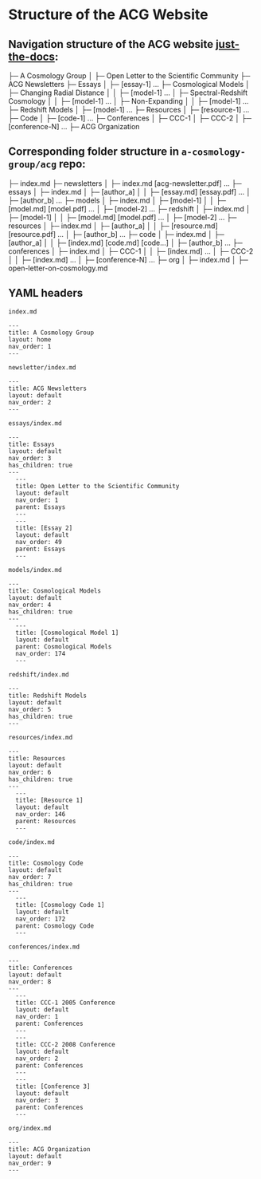 # Structure of the ACG Website


## Navigation structure of the ACG website [just-the-docs](https://just-the-docs.com/):

├─ A Cosmology Group
│  ├─ Open Letter to the Scientific Community
├─ ACG Newsletters
├─ Essays
│  ├─ [essay-1] ...
├─ Cosmological Models
│  ├─ Changing Radial Distance
│  │  ├─ [model-1] ...
│  ├─ Spectral-Redshift Cosmology
│  │  ├─ [model-1] ...
│  ├─ Non-Expanding
│  │  ├─ [model-1] ...
├─ Redshift Models
│  ├─ [model-1] ...
├─ Resources
│  ├─ [resource-1] ...
├─ Code
│  ├─ [code-1] ...
├─ Conferences
│  ├─ CCC-1
│  ├─ CCC-2
│  ├─ [conference-N] ...
├─ ACG Organization


## Corresponding **folder** structure in `a-cosmology-group/acg` repo:

├─ index.md
├─ newsletters
│  ├─ index.md [acg-newsletter.pdf] ...
├─ essays
│  ├─ index.md
│  ├─ [author_a]
│  │  ├─ [essay.md] [essay.pdf] ...
│  ├─ [author_b] ...
├─ models
│  ├─ index.md
│  ├─ [model-1]
│  │  ├─ [model.md] [model.pdf] ...
│  ├─ [model-2] ...
├─ redshift
│  ├─ index.md
│  ├─ [model-1]
│  │  ├─ [model.md] [model.pdf] ...
│  ├─ [model-2] ...
├─ resources
│  ├─ index.md
│  ├─ [author_a]
│  │  ├─ [resource.md] [resource.pdf] ...
│  ├─ [author_b] ...
├─ code
│  ├─ index.md
│  ├─ [author_a]
│  │  ├─ [index.md] [code.md] [code...]
│  ├─ [author_b] ...
├─ conferences
│  ├─ index.md
│  ├─ CCC-1
│  │  ├─ [index.md] ...
│  ├─ CCC-2
│  │  ├─ [index.md] ...
│  ├─ [conference-N] ...
├─ org
│  ├─ index.md
│  ├─ open-letter-on-cosmology.md


## YAML headers

`index.md`
```
---
title: A Cosmology Group
layout: home
nav_order: 1
---
```

`newsletter/index.md`
```
---
title: ACG Newsletters
layout: default
nav_order: 2
---
```

`essays/index.md`
```
---
title: Essays
layout: default
nav_order: 3
has_children: true
---
  ---
  title: Open Letter to the Scientific Community
  layout: default
  nav_order: 1
  parent: Essays
  ---
  ---
  title: [Essay 2]
  layout: default
  nav_order: 49
  parent: Essays
  ---
```

`models/index.md`
```
---
title: Cosmological Models
layout: default
nav_order: 4
has_children: true
---
  ---
  title: [Cosmological Model 1]
  layout: default
  parent: Cosmological Models
  nav_order: 174
  ---
```

`redshift/index.md`
```
---
title: Redshift Models
layout: default
nav_order: 5
has_children: true
---
```

`resources/index.md`
```
---
title: Resources
layout: default
nav_order: 6
has_children: true
---
  ---
  title: [Resource 1]
  layout: default
  nav_order: 146
  parent: Resources
  ---
```

`code/index.md`
```
---
title: Cosmology Code
layout: default
nav_order: 7
has_children: true
---
  ---
  title: [Cosmology Code 1]
  layout: default
  nav_order: 172
  parent: Cosmology Code
  ---
```

`conferences/index.md`
```
---
title: Conferences
layout: default
nav_order: 8
---
  ---
  title: CCC-1 2005 Conference
  layout: default
  nav_order: 1
  parent: Conferences
  ---
  ---
  title: CCC-2 2008 Conference
  layout: default
  nav_order: 2
  parent: Conferences
  ---
  ---
  title: [Conference 3]
  layout: default
  nav_order: 3
  parent: Conferences
  ---
```

`org/index.md`
```
---
title: ACG Organization
layout: default
nav_order: 9
---
```
